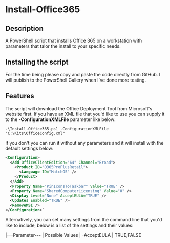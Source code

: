 # Install-Office365
## Description
A PowerShell script that installs Office 365 on a workstation with parameters that talor the install to your specific needs.
## Installing the script
For the time being please copy and paste the code directly from GitHub. I will publish to the PowerShell Gallery when I've done more testing.
## Features
The script will download the Office Deployment Tool from Microsoft's website first. If you have an XML file that you'd like to use you can supply it to the **-ConfigurationXMLFile** parameter like below:

`.\Install-Office365.ps1 -ConfigurationXMLFile "C:\Kits\OfficeConfig.xml"`

If you don't you can run it without any parameters and it will install with the default settings below:
```xml
<Configuration>
  <Add OfficeClientEdition="64" Channel="Broad">
    <Product ID="O365ProPlusRetail">
      <Language ID="MatchOS" />
    </Product>
  </Add>
  <Property Name="PinIconsToTaskbar" Value="TRUE" />
  <Property Name="SharedComputerLicensing" Value="0" />
  <Display Level="None" AcceptEULA="TRUE" />
  <Updates Enabled="TRUE" />
  <RemoveMSI />
</Configuration>`
```

Alternatively, you can set many settings from the command line that you'd like to include, below is a list of the settings and their values:

|---Parameter--- | Possible Values |
-AcceptEULA | TRUE,FALSE
